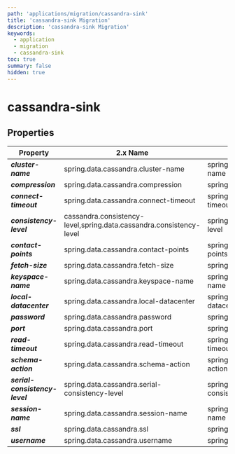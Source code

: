 ```yaml
---
path: 'applications/migration/cassandra-sink'
title: 'cassandra-sink Migration'
description: 'cassandra-sink Migration'
keywords:
  - application
  - migration
  - cassandra-sink
toc: true
summary: false
hidden: true
---
```


# cassandra-sink

## Properties

| Property                       | 2.x Name                                                            | 3.x Name                                       |
| ------------------------------ | ------------------------------------------------------------------- | ---------------------------------------------- |
| **_cluster-name_**             | spring.data.cassandra.cluster-name                                  | spring.data.cassandra.cluster-name             |
| **_compression_**              | spring.data.cassandra.compression                                   | spring.data.cassandra.compression              |
| **_connect-timeout_**          | spring.data.cassandra.connect-timeout                               | spring.data.cassandra.connect-timeout          |
| **_consistency-level_**        | cassandra.consistency-level,spring.data.cassandra.consistency-level | spring.data.cassandra.consistency-level        |
| **_contact-points_**           | spring.data.cassandra.contact-points                                | spring.data.cassandra.contact-points           |
| **_fetch-size_**               | spring.data.cassandra.fetch-size                                    | spring.data.cassandra.fetch-size               |
| **_keyspace-name_**            | spring.data.cassandra.keyspace-name                                 | spring.data.cassandra.keyspace-name            |
| **_local-datacenter_**         | spring.data.cassandra.local-datacenter                              | spring.data.cassandra.local-datacenter         |
| **_password_**                 | spring.data.cassandra.password                                      | spring.data.cassandra.password                 |
| **_port_**                     | spring.data.cassandra.port                                          | spring.data.cassandra.port                     |
| **_read-timeout_**             | spring.data.cassandra.read-timeout                                  | spring.data.cassandra.read-timeout             |
| **_schema-action_**            | spring.data.cassandra.schema-action                                 | spring.data.cassandra.schema-action            |
| **_serial-consistency-level_** | spring.data.cassandra.serial-consistency-level                      | spring.data.cassandra.serial-consistency-level |
| **_session-name_**             | spring.data.cassandra.session-name                                  | spring.data.cassandra.session-name             |
| **_ssl_**                      | spring.data.cassandra.ssl                                           | spring.data.cassandra.ssl                      |
| **_username_**                 | spring.data.cassandra.username                                      | spring.data.cassandra.username                 |

